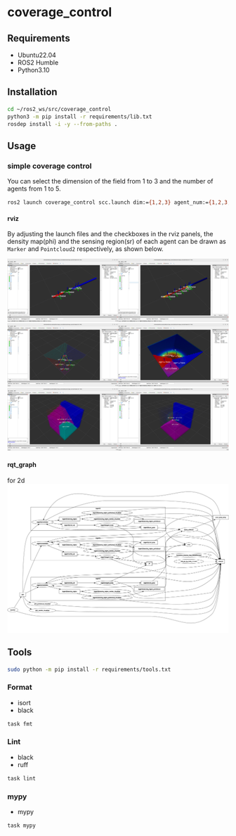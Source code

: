 # coverage_control

## Requirements
- Ubuntu22.04
- ROS2 Humble
- Python3.10

## Installation
```sh
cd ~/ros2_ws/src/coverage_control
python3 -m pip install -r requirements/lib.txt
rosdep install -i -y --from-paths .
```


## Usage
### simple coverage control
You can select the dimension of the field from 1 to 3 and the number of agents from 1 to 5.
```sh
ros2 launch coverage_control scc.launch dim:={1,2,3} agent_num:={1,2,3,4,5}
```

#### rviz
By adjusting the launch files and the checkboxes in the rviz panels, the density map(phi) and the sensing region(sr) of each agent can be drawn as `Marker` and `Pointcloud2` respectively, as shown below.

<img src=assets/scc_1d_3.png width=50%><img src=assets/scc_1d_5_phi.png width=50%>
<img src=assets/scc_2d_5.png width=50%><img src=assets/scc_2d_5_phi.png width=50%>
<img src=assets/scc_3d_5.png width=50%><img src=assets/scc_3d_4_phi.png width=50%>

#### rqt_graph
for 2d
![](assets/scc_2d_rosgraph.png)

## Tools
```sh
sudo python -m pip install -r requirements/tools.txt
```

### Format
- isort
- black
```sh
task fmt
```

### Lint
- black
- ruff
```sh
task lint
```

### mypy
- mypy
```sh
task mypy
```
